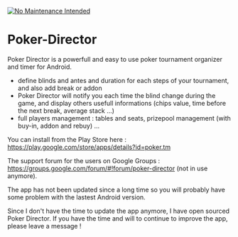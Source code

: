 [![No Maintenance Intended](http://unmaintained.tech/badge.svg)](http://unmaintained.tech/)

# Poker-Director
Poker Director is a powerfull and easy to use poker tournament organizer and timer for Android.
- define blinds and antes and duration for each steps of your tournament, and also add break or addon
- Poker Director will notify you each time the blind change during the game, and display others usefull informations (chips value, time before the next break, average stack ...)
- full players management : tables and seats, prizepool management (with buy-in, addon and rebuy) ...

You can install from the Play Store here : https://play.google.com/store/apps/details?id=poker.tm

The support forum for the users on Google Groups : https://groups.google.com/forum/#!forum/poker-director (not in use anymore).

The app has not been updated since a long time so you will probably have some problem with the lastest Android version.

Since I don't have the time to update the app anymore, I have open sourced Poker Director. If you have the time and will to continue to improve the app, please leave a message !
